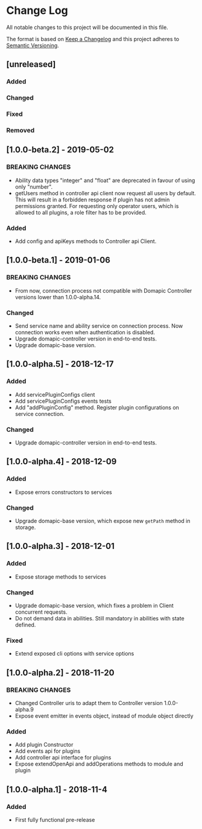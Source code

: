 # Change Log
All notable changes to this project will be documented in this file.

The format is based on [Keep a Changelog](http://keepachangelog.com/) 
and this project adheres to [Semantic Versioning](http://semver.org/).

## [unreleased]
### Added
### Changed
### Fixed
### Removed

## [1.0.0-beta.2] - 2019-05-02
### BREAKING CHANGES
- Ability data types "integer" and "float" are deprecated in favour of using only "number".
- getUsers method in controller api client now request all users by default. This will result in a forbidden response if plugin has not admin permissions granted. For requesting only operator users, which is allowed to all plugins, a role filter has to be provided.

### Added
- Add config and apiKeys methods to Controller api Client.

## [1.0.0-beta.1] - 2019-01-06
### BREAKING CHANGES
- From now, connection process not compatible with Domapic Controller versions lower than 1.0.0-alpha.14.

### Changed
- Send service name and ability service on connection process. Now connection works even when authentication is disabled.
- Upgrade domapic-controller version in end-to-end tests.
- Upgrade domapic-base version.

## [1.0.0-alpha.5] - 2018-12-17
### Added
- Add servicePluginConfigs client
- Add servicePluginConfigs events tests
- Add "addPluginConfig" method. Register plugin configurations on service connection.

### Changed
- Upgrade domapic-controller version in end-to-end tests.

## [1.0.0-alpha.4] - 2018-12-09
### Added
- Expose errors constructors to services

### Changed
- Upgrade domapic-base version, which expose new `getPath` method in storage.

## [1.0.0-alpha.3] - 2018-12-01
### Added
- Expose storage methods to services

### Changed
- Upgrade domapic-base version, which fixes a problem in Client concurrent requests.
- Do not demand data in abilities. Still mandatory in abilities with state defined.

### Fixed
- Extend exposed cli options with service options

## [1.0.0-alpha.2] - 2018-11-20
### BREAKING CHANGES
- Changed Controller uris to adapt them to Controller version 1.0.0-alpha.9
- Expose event emitter in events object, instead of module object directly

### Added
- Add plugin Constructor
- Add events api for plugins
- Add controller api interface for plugins
- Expose extendOpenApi and addOperations methods to module and plugin

## [1.0.0-alpha.1] - 2018-11-4
### Added
- First fully functional pre-release
